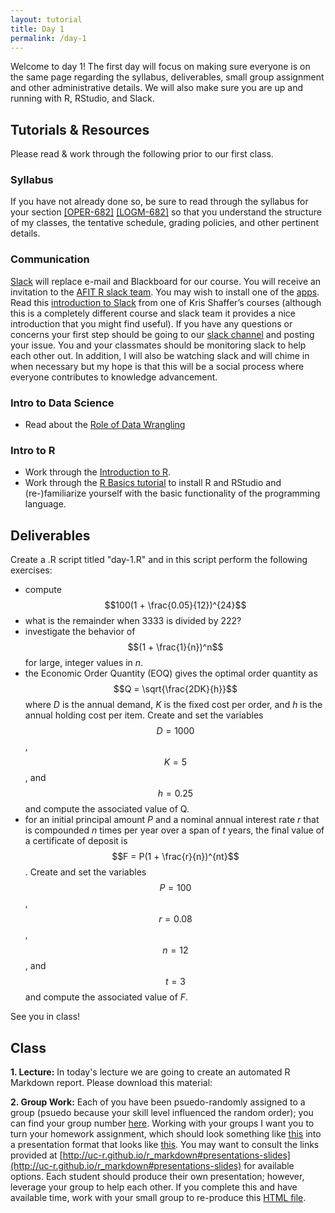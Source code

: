 ```yaml
---
layout: tutorial
title: Day 1
permalink: /day-1
---
```


Welcome to day 1! The first day will focus on making sure everyone is on the same page regarding the syllabus, deliverables, small group assignment and other administrative details.  We will also make sure you are up and running with R, RStudio, and Slack.



## Tutorials & Resources

Please read & work through the following prior to our first class. 

### Syllabus

If you have not already done so, be sure to read through the syllabus for your section [[OPER-682]](oper682) [[LOGM-682]](logm682) so that you understand the structure of my classes, the tentative schedule, grading policies, and other pertinent details.

### Communication

[Slack](https://slack.com/) will replace e-mail and Blackboard for our course. You will receive an invitation to the [AFIT R slack team](). You may wish to install one of the [apps](https://slack.com/downloads/osx). Read this [introduction to Slack](https://vimeo.com/133692325) from one of Kris Shaffer’s courses (although this is a completely different course and slack team it provides a nice introduction that you might find useful).  If you have any questions or concerns your first step should be going to our [slack channel]() and posting your issue.  You and your classmates should be monitoring slack to help each other out. In addition, I will also be watching slack and will chime in when necessary but my hope is that this will be a social process where everyone contributes to knowledge advancement.

### Intro to Data Science

- Read about the [Role of Data Wrangling](http://uc-r.github.io/why_wrangle)

### Intro to R

- Work through the [Introduction to R](intro).
- Work through the [R Basics tutorial](http://uc-r.github.io/section2_basics) to install R and RStudio and (re-)familiarize yourself with the basic functionality of the programming language.


## Deliverables

Create a .R script titled "day-1.R" and in this script perform the following exercises:

- compute $$100(1 + \frac{0.05}{12})^{24}$$
- what is the remainder when 3333 is divided by 222?
- investigate the behavior of $$(1 + \frac{1}{n})^n$$ for large, integer values in *n*.
- the Economic Order Quantity (EOQ) gives the optimal order quantity as $$Q = \sqrt{\frac{2DK}{h}}$$ where *D* is the annual demand, *K* is the fixed cost per order, and *h* is the annual holding cost per item. Create and set the variables $$D = 1000$$, $$K = 5$$, and $$h = 0.25$$ and compute the associated value of Q.
- for an initial principal amount *P* and a nominal annual interest rate *r* that is compounded *n* times per year over a span of *t* years, the final value of a certificate of deposit is $$F = P(1 + \frac{r}{n})^{nt}$$. Create and set the variables $$P = 100$$, $$r = 0.08$$, $$n = 12$$, and $$t = 3$$ and compute the associated value of *F*.

See you in class!

## Class

**1\. Lecture:** In today's lecture we are going to create an automated R Markdown report. Please download this material: &nbsp; <a href="https://www.dropbox.com/sh/fs9qnoz09n7on8c/AAApAUBtf3EMGTpA-dWJ6KQea?dl=1" style="color:black;"><i class="fa fa-cloud-download" style="font-size:1em"></i></a>

**2\. Group Work:** Each of you have been psuedo-randomly assigned to a group (psuedo because your skill level influenced the random order); you can find your group number [here](https://docs.google.com/spreadsheets/d/1cWKlik99wuYsGMrCKLDNZm09efuZml-GmIc5DrhTRSI/edit?usp=sharing). Working with your groups I want you to turn your homework assignment, which should look something like [this](http://rpubs.com/bradleyboehmke/datawrangling_week1_homework) into a presentation format that looks like [this](https://rpubs.com/bradleyboehmke/week1_gw). You may want to consult the links provided at [http://uc-r.github.io/r_markdown#presentations-slides](http://uc-r.github.io/r_markdown#presentations-slides) for available options.  Each student should produce their own presentation; however, leverage your group to help each other. If you complete this and have available time, work with your small group to re-produce this [HTML file](https://rpubs.com/bradleyboehmke/rmarkdown_replication).
